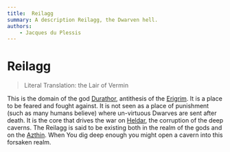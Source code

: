```yaml
---
title:  Reilagg
summary: A description Reilagg, the Dwarven hell.
authors:
    - Jacques du Plessis
---
```

# Reilagg

> Literal Translation: the Lair of Vermin

This is the domain of the god [Durathor](../../../religion/deities/erigrim#durathor), antithesis of the [Erigrim](../../../religion/deities/erigrim).  It is a place to be feared and fought against.  It is not seen as a place of punishment (such as many humans believe) where un-virtuous Dwarves are sent after death.  It is the core that drives the war on [Heldar](../heldar), the corruption of the deep caverns.  The Reilagg is said to be existing both in the realm of the gods and on the [Azthin](../materia).  When You dig deep enough you might open a cavern into this forsaken realm.
